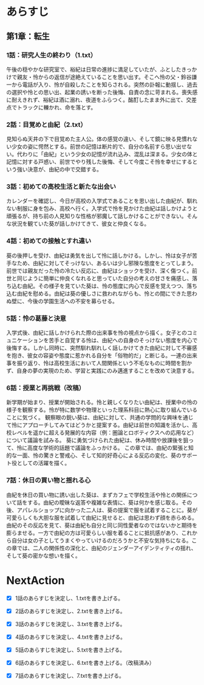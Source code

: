 # あらすじ
## 第1章：転生
### 1話：研究人生の終わり（1.txt）
午後の穏やかな研究室で、裕紀は日常の進捗に満足していたが、ふとしたきっかけで親友・怜からの返信が途絶えていることを思い出す。そこへ怜の父・鈴谷謙一から電話が入り、怜が自殺したことを知らされる。突然の訃報に動揺し、過去の選択や怜との思い出、起業の誘いを断った後悔、自責の念に苛まれる。喪失感に耐えきれず、裕紀は酒に溺れ、夜道をふらつく。酩酊したまま外に出て、交差点でトラックに轢かれ、命を落とす。

### 2話：目覚めと由紀（2.txt）
見知らぬ天井の下で目覚めた主人公。体の感覚の違い、そして鏡に映る見慣れない少女の姿に愕然とする。前世の記憶は断片的で、自分の名前すら思い出せない。代わりに「由紀」という少女の記憶が流れ込み、混乱は深まる。少女の体と記憶に対する戸惑い、前世でやり残した後悔、そして今度こそ怜を幸せにするという強い決意が、由紀の中で交錯する。

### 3話：初めての高校生活と新たな出会い
カレンダーを確認し、今日が高校の入学式であることを思い出した由紀が、馴れない制服に身を包み、高校へ行く。入学式で怜を見かけた由紀は話しかけようと頑張るが、持ち前の人見知りな性格が邪魔して話しかけることができない。そんな状況を観ていた葵が話しかけてきて、彼女と仲良くなる。

### 4話：初めての接触とすれ違い
葵の後押しを受け、由紀は勇気を出して怜に話しかける。しかし、怜は女子が苦手なため、由紀に対してそっけない、あるいは少し邪険な態度をとってしまう。前世では親友だった怜の冷たい反応に、由紀はショックを受け、深く傷つく。前世と同じように簡単に仲良くなれると思っていた自分の考えの甘さを痛感し、落ち込む由紀。その様子を見ていた葵は、怜の態度に内心で反感を覚えつつ、落ち込む由紀を慰める。由紀は葵の優しさに救われながらも、怜との間にできた思わぬ壁に、今後の学園生活への不安を募らせる。

### 5話：怜の葛藤と決意
入学式後、由紀に話しかけられた際の出来事を怜の視点から描く。女子とのコミュニケーションを苦手と自覚する怜は、由紀への自身のそっけない態度を内心で後悔する。しかし同時に、突然馴れ馴れしく話しかけてきた由紀に対して不審感を抱き、彼女の容姿や態度に惹かれる自分を「俗物的だ」と断じる。一連の出来事を振り返り、怜は高校生活において人間関係という不毛なものに時間を割かず、自身の夢の実現のため、学習と実践にのみ邁進することを改めて決意する。

### 6話：授業と再挑戦（改稿）
新学期が始まり、授業が開始される。怜と親しくなりたい由紀は、授業中の怜の様子を観察する。怜が特に数学や物理といった理系科目に熱心に取り組んでいることに気づく。
観察眼の鋭い葵は、由紀に対して、共通の学問的な興味を通じて怜にアプローチしてみてはどうかと提案する。由紀は前世の知識を活かし、高校レベルを遥かに超える発展的な内容（例：圏論とロボティクスへの応用など）について議論を試みる。
葵に勇気づけられた由紀は、休み時間や放課後を狙って、怜に高度な学術的話題で議論をふっかける。
この章では、由紀の緊張と知的な一面、怜の驚きと警戒心、そして知的好奇心による反応の変化、葵のサポート役としての活躍を描く。

### 7話：休日の買い物と揺れる心
由紀を休日の買い物に誘い出した葵は、まずカフェで学校生活や怜との関係について話をする。由紀の曖昧な返答や複雑な表情に、葵は何かを感じ取る。その後、アパレルショップに向かった二人は、葵の提案で服を試着することに。葵が可愛らしくも大胆な服を試着して由紀に見せると、由紀は思わず顔を赤らめる。由紀のその反応を見て、葵は由紀も自分と同じ同性愛者なのではないかと期待を膨らませる。一方で由紀の方は可愛らしい服を着ることに抵抗感があり、これから自分は女の子としてうまくやっていけるのだろうかと不安な気持ちになる。この章では、二人の関係性の深化と、由紀のジェンダーアイデンティティの揺れ、そして葵の密かな想いを描く。


# NextAction
- [x] 1話のあらすじを決定し、1.txtを書き上げる。
- [x] 2話のあらすじを決定し、2.txtを書き上げる。
- [x] 3話のあらすじを決定し、3.txtを書き上げる。
- [x] 4話のあらすじを決定し、4.txtを書き上げる。
- [x] 5話のあらすじを決定し、5.txtを書き上げる。
- [x] 6話のあらすじを決定し、6.txtを書き上げる。（改稿済み）
- [x] 7話のあらすじを決定し、7.txtを書き上げる。

